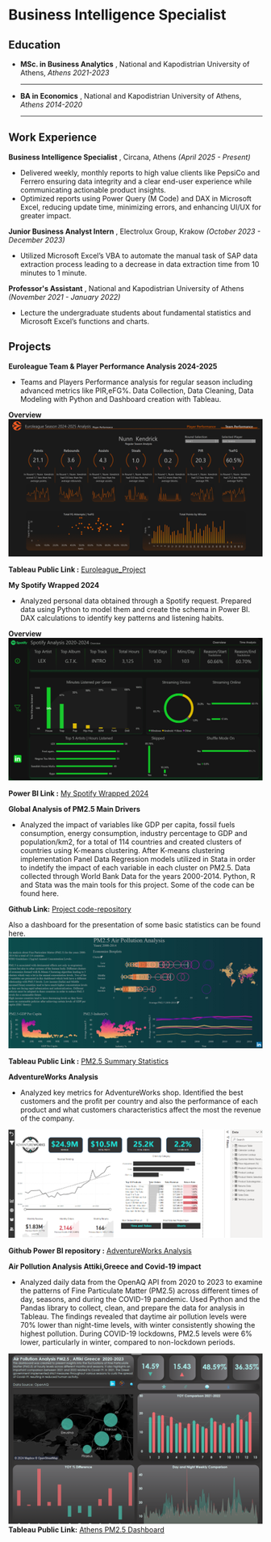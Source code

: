 # Business Intelligence Specialist

## Education 
- **MSc. in  Business Analytics** , National and Kapodistrian University of Athens, _Athens 2021-2023_

  -----
  
- **BA in Economics** , National and Kapodistrian University of Athens, _Athens 2014-2020_

  -----

## Work Experience
**Business Intelligence Specialist** , Circana, Athens _(April 2025 - Present)_
- Delivered weekly, monthly reports to high value clients like PepsiCo and Ferrero ensuring data integrity and a clear end-user experience while communicating actionable product insights.
- Optimized reports using Power Query (M Code) and DAX in Microsoft Excel, reducing update time, minimizing errors, and enhancing UI/UX for greater impact.

**Junior Business Analyst Intern** , Electrolux Group, Krakow  _(October 2023 - December 2023)_
- Utilized Microsoft Excel’s VBA to automate the manual task of SAP data extraction process leading to a
decrease in data extraction time from 10 minutes to 1 minute.

**Professor's Assistant** , National and Kapodistrian University of Athens  _(November 2021 - January 2022)_ 
- Lecture the undergraduate students about fundamental statistics and Microsoft Excel’s functions and
charts. 

## Projects
**Euroleague Team & Player Performance Analysis 2024-2025**

- Teams and Players Performance analysis for regular season including advanced metrics like PIR,eFG%. Data Collection, Data Cleaning, Data Modeling with Python and Dashboard creation with Tableau.

**Overview**
![Euroleague](./images/euroleague_project.png)

**Tableau Public Link :** [Euroleague_Project](https://public.tableau.com/app/profile/ioannis.chal/viz/EuroleagueSeason2024-2025PlayerTeamAnalysis/PlayerPerformanceAnalysis)

**My Spotify Wrapped 2024**

- Analyzed personal data obtained through a Spotify request. Prepared data using Python to model them and create the schema in Power BI. DAX calculations to identify key patterns and listening habits.

**Overview**
![Spotify Wrapped 2024](./images/spotify_project.png)

**Power BI Link :** [My Spotify Wrapped 2024](https://app.powerbi.com/view?r=eyJrIjoiMzk2MjQwOWMtZDMzMC00MGEzLTg5NjUtZWQ3YTM2MGYwNzZjIiwidCI6IjI1Y2UwMjYxLWJiZDYtNDljZC1hMWUyLTU0MjYwODg2ZDE1OSJ9&embedImagePlaceholder=true)


**Global Analysis of PM2.5 Main Drivers**

- Analyzed the impact of variables like GDP per capita, fossil fuels consumption, energy consumption, industry percentage to GDP and population/km2, for a total of 114 countries and created clusters of countries using K-means clustering. After K-means clustering implementation Panel Data Regression models utilized in Stata in order to indetify the impact of each variable in each cluster on PM2.5. Data collected through World Bank Data for the years 2000-2014. Python, R and Stata was the main tools for this project. Some of the code can be found here.
  
**Github Link:** [Project code-repository](https://github.com/Yannishal/Python_projects/tree/main/air_pollution_project)

Also a dashboard for the presentation of some basic statistics can be found here.
![Tableau Statistics Dashboard PM2.5](./images/tableau.png)

**Tableau Public Link :** [PM2.5 Summary Statistics](https://public.tableau.com/app/profile/ioannis.chal/viz/PM2_5AirPollutionAnalysis2000-2014/PM2_5AirPollution2000-2014)


**AdventureWorks Analysis**

- Analyzed key metrics for AdventureWorks shop. Identified the best customers and the profit per country and also the performance of each product and what customers characteristics affect the most the revenue of the company.

![Maven Market Analysis Dashboard](./images/main_dashboard.png)

**Github Power BI repository :** [AdventureWorks Analysis](https://github.com/Yannishal/Power_BI_repository)

**Air Pollution Analysis Attiki,Greece and Covid-19 impact**

- Analyzed daily data from the OpenAQ API from 2020 to 2023 to examine the patterns of Fine Particulate Matter (PM2.5) across different times of day, seasons, and during the COVID-19 pandemic. Used Python and the Pandas library to collect, clean, and prepare the data for analysis in Tableau. The findings revealed that daytime air pollution levels were 70% lower than night-time levels, with winter consistently showing the highest pollution. During COVID-19 lockdowns, PM2.5 levels were 6% lower, particularly in winter, compared to non-lockdown periods. 

![Air Pollution Analysis-Attiki,Greece and Covid-19 impact](./images/tableau_air_pollution.png)
**Tableau Public Link:** [Athens PM2.5 Dashboard](https://public.tableau.com/app/profile/ioannis.chal/viz/AirPollutionAnalysisPM2_5AttikiGreece2020-2023/AirPollutionAnalysisAttikiGreece)
